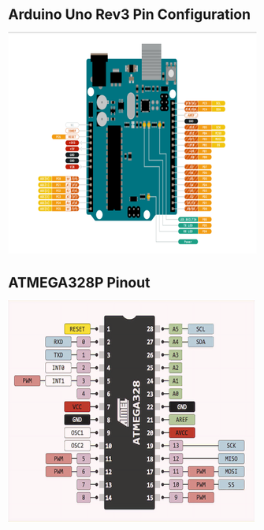 # Arduino Uno Rev3 Pin Configuration

<img src="unor3.png"
     alt="Markdown Monster icon"
     style="width:700px;height:450px;"/>

# ATMEGA328P Pinout

<img src="atmega328-pinout.png"
     alt="Markdown Monster icon"
     style="width:500px;height:450px;"/>
